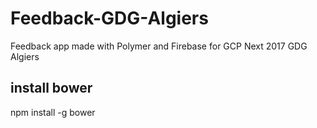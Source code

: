 # Feedback-GDG-Algiers
Feedback app made with Polymer and Firebase for GCP Next 2017 GDG Algiers

## install bower
npm install -g bower
